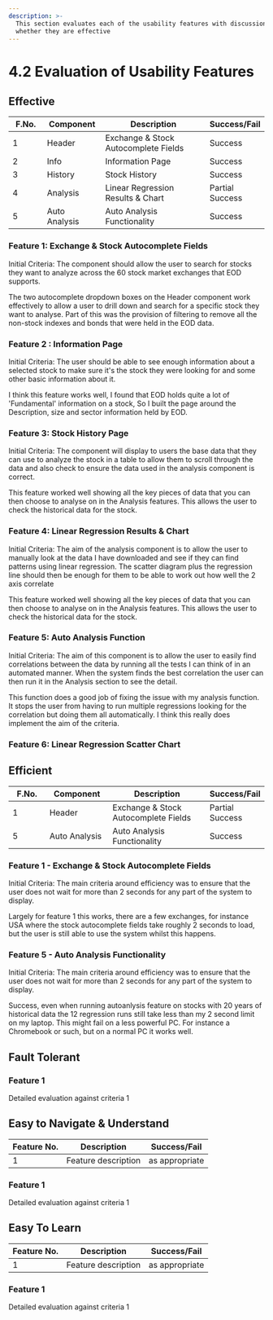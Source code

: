 ```yaml
---
description: >-
  This section evaluates each of the usability features with discussion on
  whether they are effective
---
```


# 4.2 Evaluation of Usability Features

## Effective

<table><thead><tr><th width="86.33333333333331">F.No.</th><th width="120">Component</th><th width="436">Description</th><th>Success/Fail</th></tr></thead><tbody><tr><td>1</td><td>Header</td><td>Exchange &#x26; Stock Autocomplete Fields</td><td>Success</td></tr><tr><td>2</td><td>Info</td><td>Information Page</td><td>Success</td></tr><tr><td>3</td><td>History</td><td>Stock History</td><td>Success</td></tr><tr><td>4</td><td>Analysis</td><td>Linear Regression Results &#x26; Chart</td><td>Partial Success</td></tr><tr><td>5</td><td>Auto Analysis</td><td>Auto Analysis Functionality</td><td>Success</td></tr></tbody></table>

### Feature 1: Exchange & Stock Autocomplete Fields

Initial Criteria: The component should allow the user to search for stocks they want to analyze across the 60 stock market exchanges that EOD supports.

The two autocomplete dropdown boxes on the Header component work effectively to allow a user to drill down and search for a specific stock they want to analyse. Part of this was the provision of filtering to remove all the non-stock indexes and bonds that were held in the EOD data.

### Feature 2 : Information Page

Initial Criteria: The user should be able to see enough information about a selected stock to make sure it's the stock they were looking for and some other basic information about it.

I think this feature works well, I found that EOD holds quite a lot of 'Fundamental' information on a stock, So I built the page around the Description, size and sector information held by EOD.

### Feature 3: Stock History Page

Initial Criteria: The component will display to users the base data that they can use to analyze the stock in a table to allow them to scroll through the data and also check to ensure the data used in the analysis component is correct.

This feature worked well showing all the key pieces of data that you can then choose to analyse on in the Analysis features. This allows the user to check the historical data for the stock.&#x20;

### Feature 4: Linear Regression Results & Chart

Initial Criteria: The aim of the analysis component is to allow the user to manually look at the data I have downloaded and see if they can find patterns using linear regression. The scatter diagram plus the regression line should then be enough for them to be able to work out how well the 2 axis correlate

This feature worked well showing all the key pieces of data that you can then choose to analyse on in the Analysis features. This allows the user to check the historical data for the stock.&#x20;

### Feature 5: Auto Analysis Function

Initial Criteria: The aim of this component is to allow the user to easily find correlations between the data by running all the tests I can think of in an automated manner. When the system finds the best correlation the user can then run it in the Analysis section to see the detail.

This function does a good job of fixing the issue with my analysis function. It stops the user from having to run multiple regressions looking for the correlation but doing them all automatically. I think this really does implement the aim of the criteria.



### Feature 6: Linear Regression Scatter Chart

## Efficient

<table><thead><tr><th width="99.33333333333331">F.No.</th><th width="151">Component</th><th width="354">Description</th><th>Success/Fail</th></tr></thead><tbody><tr><td>1</td><td>Header</td><td>Exchange &#x26; Stock Autocomplete Fields</td><td>Partial Success</td></tr><tr><td>5</td><td>Auto Analysis</td><td>Auto Analysis Functionality</td><td>Success</td></tr></tbody></table>

### Feature 1 - Exchange & Stock Autocomplete Fields

Initial Criteria: The main criteria around efficiency was to ensure that the user does not wait for more than 2 seconds for any part of the system to display.

Largely for feature 1 this works, there are a few exchanges, for instance USA where the stock autocomplete fields take roughly 2 seconds to load, but the user is still able to use the system whilst this happens.

### Feature 5 - Auto Analysis Functionality

Initial Criteria: The main criteria around efficiency was to ensure that the user does not wait for more than 2 seconds for any part of the system to display.

Success, even when running autoanlysis feature on stocks with 20 years of historical data the 12 regression runs still take less than my 2 second limit on my laptop. This might fail on a less powerful PC. For instance a Chromebook or such, but on a normal PC it works well.



## Fault Tolerant



### Feature 1

Detailed evaluation against criteria 1

## Easy to Navigate & Understand

| Feature No. | Description         | Success/Fail   |
| ----------- | ------------------- | -------------- |
| 1           | Feature description | as appropriate |

### Feature 1

Detailed evaluation against criteria 1

## Easy To Learn

| Feature No. | Description         | Success/Fail   |
| ----------- | ------------------- | -------------- |
| 1           | Feature description | as appropriate |

### Feature 1

Detailed evaluation against criteria 1
